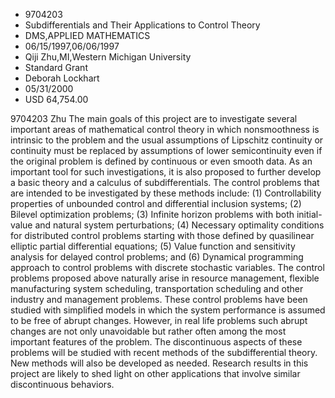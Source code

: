
* 9704203
* Subdifferentials and Their Applications to Control Theory
* DMS,APPLIED MATHEMATICS
* 06/15/1997,06/06/1997
* Qiji Zhu,MI,Western Michigan University
* Standard Grant
* Deborah Lockhart
* 05/31/2000
* USD 64,754.00

9704203 Zhu The main goals of this project are to investigate several important
areas of mathematical control theory in which nonsmoothness is intrinsic to the
problem and the usual assumptions of Lipschitz continuity or continuity must be
replaced by assumptions of lower semicontinuity even if the original problem is
defined by continuous or even smooth data. As an important tool for such
investigations, it is also proposed to further develop a basic theory and a
calculus of subdifferentials. The control problems that are intended to be
investigated by these methods include: (1) Controllability properties of
unbounded control and differential inclusion systems; (2) Bilevel optimization
problems; (3) Infinite horizon problems with both initial-value and natural
system perturbations; (4) Necessary optimality conditions for distributed
control problems starting with those defined by quasilinear elliptic partial
differential equations; (5) Value function and sensitivity analysis for delayed
control problems; and (6) Dynamical programming approach to control problems
with discrete stochastic variables. The control problems proposed above
naturally arise in resource management, flexible manufacturing system
scheduling, transportation scheduling and other industry and management
problems. These control problems have been studied with simplified models in
which the system performance is assumed to be free of abrupt changes. However,
in real life problems such abrupt changes are not only unavoidable but rather
often among the most important features of the problem. The discontinuous
aspects of these problems will be studied with recent methods of the
subdifferential theory. New methods will also be developed as needed. Research
results in this project are likely to shed light on other applications that
involve similar discontinuous behaviors.
